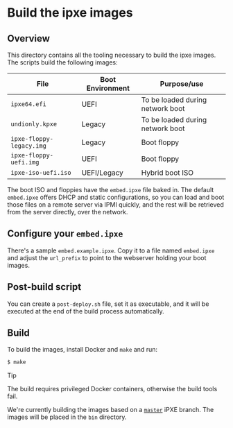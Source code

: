 # Build the ipxe images

## Overview

This directory contains all the tooling necessary to build the ipxe images. The scripts build the following images:

| File | Boot Environment | Purpose/use
|---|---|---
| `ipxe64.efi` | UEFI | To be loaded during network boot
| `undionly.kpxe` | Legacy | To be loaded during network boot
| `ipxe-floppy-legacy.img` | Legacy | Boot floppy
| `ipxe-floppy-uefi.img` | UEFI | Boot floppy
| `ipxe-iso-uefi.iso` | UEFI/Legacy | Hybrid boot ISO

The boot ISO and floppies have the `embed.ipxe` file baked in. The default `embed.ipxe` offers DHCP and static configurations,
so you can load and boot those files on a remote server via IPMI quickly, and the rest will be retrieved from the server directly,
over the network.

## Configure your `embed.ipxe`

There's a sample `embed.example.ipxe`. Copy it to a file named `embed.ipxe` and adjust the `url_prefix` to point to the webserver holding your boot images.

## Post-build script

You can create a `post-deploy.sh` file, set it as executable, and it will be executed at the end of the build process automatically.

## Build

To build the images, install Docker and `make` and run:

```bash
$ make
```

> [!TIP]
> The build requires privileged Docker containers, otherwise the build tools fail.

We're currently building the images based on a [`master`](https://github.com/ipxe/ipxe) iPXE branch. The images will be placed in the `bin` directory.
